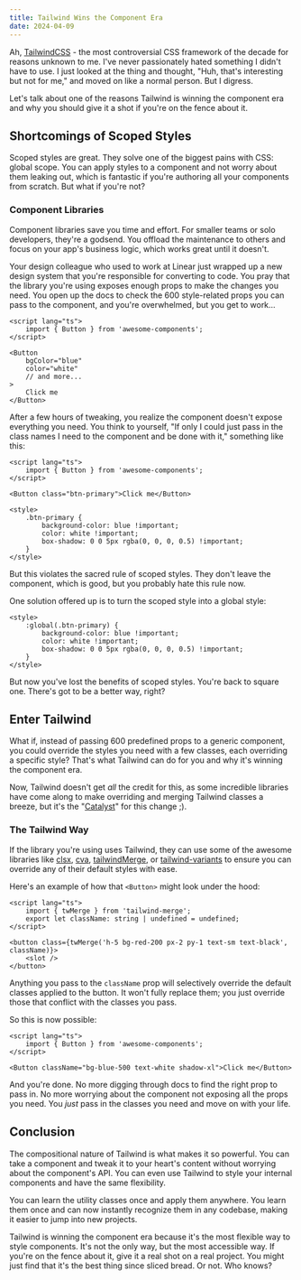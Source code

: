 ```yaml
---
title: Tailwind Wins the Component Era
date: 2024-04-09
---
```


Ah, [TailwindCSS](https://tailwindcss.com) - the most controversial CSS framework of the decade for reasons unknown to me. I've never passionately hated something I didn't have to use. I just looked at the thing and thought, "Huh, that's interesting but not for me," and moved on like a normal person. But I digress.

Let's talk about one of the reasons Tailwind is winning the component era and why you should give it a shot if you're on the fence about it.

## Shortcomings of Scoped Styles

Scoped styles are great. They solve one of the biggest pains with CSS: global scope. You can apply styles to a component and not worry about them leaking out, which is fantastic if you're authoring all your components from scratch. But what if you're not?

### Component Libraries

Component libraries save you time and effort. For smaller teams or solo developers, they're a godsend. You offload the maintenance to others and focus on your app's business logic, which works great until it doesn't.

Your design colleague who used to work at Linear just wrapped up a new design system that you're responsible for converting to code. You pray that the library you're using exposes enough props to make the changes you need. You open up the docs to check the 600 style-related props you can pass to the component, and you're overwhelmed, but you get to work...

```svelte
<script lang="ts">
	import { Button } from 'awesome-components';
</script>

<Button
	bgColor="blue"
	color="white"
	// and more...
>
	Click me
</Button>
```

After a few hours of tweaking, you realize the component doesn't expose everything you need. You think to yourself, "If only I could just pass in the class names I need to the component and be done with it," something like this:

```svelte
<script lang="ts">
	import { Button } from 'awesome-components';
</script>

<Button class="btn-primary">Click me</Button>

<style>
	.btn-primary {
		background-color: blue !important;
		color: white !important;
		box-shadow: 0 0 5px rgba(0, 0, 0, 0.5) !important;
	}
</style>
```

But this violates the sacred rule of scoped styles. They don't leave the component, which is good, but you probably hate this rule now.

One solution offered up is to turn the scoped style into a global style:

```svelte
<style>
	:global(.btn-primary) {
		background-color: blue !important;
		color: white !important;
		box-shadow: 0 0 5px rgba(0, 0, 0, 0.5) !important;
	}
</style>
```

But now you've lost the benefits of scoped styles. You're back to square one. There's got to be a better way, right?

## Enter Tailwind

What if, instead of passing 600 predefined props to a generic component, you could override the styles you need with a few classes, each overriding a specific style? That's what Tailwind can do for you and why it's winning the component era.

Now, Tailwind doesn't get _all_ the credit for this, as some incredible libraries have come along to make overriding and merging Tailwind classes a breeze, but it's the "[Catalyst](https://catalyst.tailwindui.com/)" for this change ;).

### The Tailwind Way

If the library you're using uses Tailwind, they can use some of the awesome libraries like [clsx](https://github.com/lukeed/clsx), [cva](https://cva.style), [tailwindMerge](https://github.com/dcastil/tailwind-merge), or [tailwind-variants](https://tailwind-variants.org) to ensure you can override any of their default styles with ease.

Here's an example of how that `<Button>` might look under the hood:

```svelte
<script lang="ts">
	import { twMerge } from 'tailwind-merge';
	export let className: string | undefined = undefined;
</script>

<button class={twMerge('h-5 bg-red-200 px-2 py-1 text-sm text-black', className)}>
	<slot />
</button>
```

Anything you pass to the `className` prop will selectively override the default classes applied to the button. It won't fully replace them; you just override those that conflict with the classes you pass.

So this is now possible:

```svelte
<script lang="ts">
	import { Button } from 'awesome-components';
</script>

<Button className="bg-blue-500 text-white shadow-xl">Click me</Button>
```

And you're done. No more digging through docs to find the right prop to pass in. No more worrying about the component not exposing all the props you need. You _just_ pass in the classes you need and move on with your life.

## Conclusion

The compositional nature of Tailwind is what makes it so powerful. You can take a component and tweak it to your heart's content without worrying about the component's API. You can even use Tailwind to style your internal components and have the same flexibility.

You can learn the utility classes once and apply them anywhere. You learn them once and can now instantly recognize them in any codebase, making it easier to jump into new projects.

Tailwind is winning the component era because it's the most flexible way to style components. It's not the only way, but the most accessible way. If you're on the fence about it, give it a real shot on a real project. You might just find that it's the best thing since sliced bread. Or not. Who knows?
